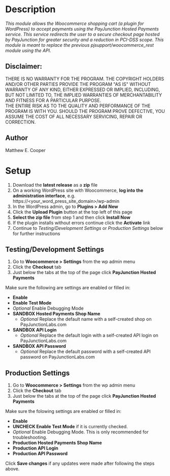 # Description
*This module allows the Woocommerce shopping cart (a plugin for WordPress) to accept payments using the PayJunction Hosted Payments service.*
*This service redirects the user to a secure checkout page hosted by PayJunction for greater security and a reduction in PCI-DSS scope.*
*This module is meant to replace the previous pjsupport/woocommerce_rest module using the API.*

## Disclaimer:                                                                
THERE IS NO WARRANTY FOR THE PROGRAM. THE COPYRIGHT HOLDERS AND/OR OTHER PARTIES PROVIDE THE PROGRAM "AS IS" WITHOUT WARRANTY OF ANY KIND,  EITHER EXPRESSED OR IMPLIED, INCLUDING, BUT NOT LIMITED TO, THE IMPLIED WARRANTIES OF MERCHANTABILITY AND FITNESS FOR A PARTICULAR PURPOSE.      
THE ENTIRE RISK AS TO THE QUALITY AND PERFORMANCE OF THE PROGRAM IS WITH YOU. SHOULD THE PROGRAM PROVE DEFECTIVE, YOU ASSUME THE COST OF ALL NECESSARY SERVICING, REPAIR OR CORRECTION.

## Author
Matthew E. Cooper

# Setup 
1. Download the __latest release__ as a __zip__ file
1. On a working WordPress site with Woocommerce, __log into the administration interface__, e.g. https://<your_word_press_site_domain>/wp-admin
1. In the WordPress admin, go to __Plugins > Add New__
1. Click the __Upload Plugin__ button at the top left of this page
1. __Select the zip file__ from step 1 and then click __Install Now__
1. If the plugin installs without errors continue click the __Activate__ link
1. Continue to _Testing/Development Settings_ or _Production Settings_ below for further instructions

## Testing/Development Settings
1. Go to __Woocommerce > Settings__ from the wp admin menu
1. Click the __Checkout__ tab 
1. Just below the tabs at the top of the page click __PayJunction Hosted Payments__

Make sure the following are settings are enabled or filled in:
* __Enable__
* __Enable Test Mode__
* _Optional_ Enable Debugging Mode
* __SANDBOX Hosted Payments Shop Name__
  * _Optional_ Replace the default name with a self-created shop on PayJunctionLabs.com
* __SANDBOX API Login__
  * _Optional_ Replace the default login with a self-created API login on PayJunctionLabs.com
* __SANDBOX API Password__
  * _Optional_ Replace the default password with a self-created API password on PayJunctionLabs.com

## Production Settings
1. Go to __Woocommerce > Settings__ from the wp admin menu
1. Click the __Checkout__ tab 
1. Just below the tabs at the top of the page click __PayJunction Hosted Payments__

Make sure the folowing settings are enabled or filled in:
* __Enable__
* __UNCHECK Enable Test Mode__ if it is currently checked.
* _Optional_ Enable Debugging Mode. This is only recommended for troubleshooting.
* __Production Hosted Payments Shop Name__
* __Production API Login__
* __Production API Password__

Click __Save changes__ if any updates were made after following the steps above.

